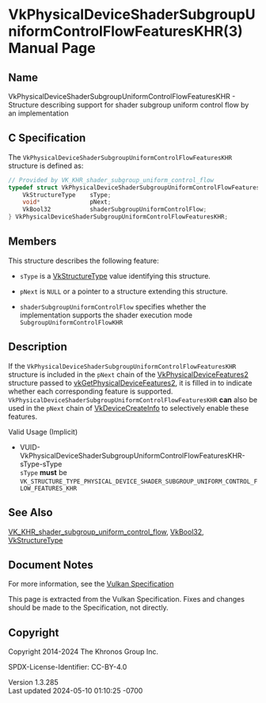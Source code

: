 # VkPhysicalDeviceShaderSubgroupUniformControlFlowFeaturesKHR(3) Manual Page

## Name

VkPhysicalDeviceShaderSubgroupUniformControlFlowFeaturesKHR - Structure
describing support for shader subgroup uniform control flow by an
implementation



## <a href="#_c_specification" class="anchor"></a>C Specification

The `VkPhysicalDeviceShaderSubgroupUniformControlFlowFeaturesKHR`
structure is defined as:

``` c
// Provided by VK_KHR_shader_subgroup_uniform_control_flow
typedef struct VkPhysicalDeviceShaderSubgroupUniformControlFlowFeaturesKHR {
    VkStructureType    sType;
    void*              pNext;
    VkBool32           shaderSubgroupUniformControlFlow;
} VkPhysicalDeviceShaderSubgroupUniformControlFlowFeaturesKHR;
```

## <a href="#_members" class="anchor"></a>Members

This structure describes the following feature:

- `sType` is a [VkStructureType](https://registry.khronos.org/vulkan/specs/1.3-extensions/man/html/VkStructureType.html) value identifying
  this structure.

- `pNext` is `NULL` or a pointer to a structure extending this
  structure.

- <span id="features-shaderSubgroupUniformControlFlow"></span>
  `shaderSubgroupUniformControlFlow` specifies whether the
  implementation supports the shader execution mode
  `SubgroupUniformControlFlowKHR`

## <a href="#_description" class="anchor"></a>Description

If the `VkPhysicalDeviceShaderSubgroupUniformControlFlowFeaturesKHR`
structure is included in the `pNext` chain of the
[VkPhysicalDeviceFeatures2](https://registry.khronos.org/vulkan/specs/1.3-extensions/man/html/VkPhysicalDeviceFeatures2.html) structure
passed to
[vkGetPhysicalDeviceFeatures2](https://registry.khronos.org/vulkan/specs/1.3-extensions/man/html/vkGetPhysicalDeviceFeatures2.html), it is
filled in to indicate whether each corresponding feature is supported.
`VkPhysicalDeviceShaderSubgroupUniformControlFlowFeaturesKHR` **can**
also be used in the `pNext` chain of
[VkDeviceCreateInfo](https://registry.khronos.org/vulkan/specs/1.3-extensions/man/html/VkDeviceCreateInfo.html) to selectively enable
these features.

Valid Usage (Implicit)

- <a
  href="#VUID-VkPhysicalDeviceShaderSubgroupUniformControlFlowFeaturesKHR-sType-sType"
  id="VUID-VkPhysicalDeviceShaderSubgroupUniformControlFlowFeaturesKHR-sType-sType"></a>
  VUID-VkPhysicalDeviceShaderSubgroupUniformControlFlowFeaturesKHR-sType-sType  
  `sType` **must** be
  `VK_STRUCTURE_TYPE_PHYSICAL_DEVICE_SHADER_SUBGROUP_UNIFORM_CONTROL_FLOW_FEATURES_KHR`

## <a href="#_see_also" class="anchor"></a>See Also

[VK_KHR_shader_subgroup_uniform_control_flow](https://registry.khronos.org/vulkan/specs/1.3-extensions/man/html/VK_KHR_shader_subgroup_uniform_control_flow.html),
[VkBool32](https://registry.khronos.org/vulkan/specs/1.3-extensions/man/html/VkBool32.html), [VkStructureType](https://registry.khronos.org/vulkan/specs/1.3-extensions/man/html/VkStructureType.html)

## <a href="#_document_notes" class="anchor"></a>Document Notes

For more information, see the <a
href="https://registry.khronos.org/vulkan/specs/1.3-extensions/html/vkspec.html#VkPhysicalDeviceShaderSubgroupUniformControlFlowFeaturesKHR"
target="_blank" rel="noopener">Vulkan Specification</a>

This page is extracted from the Vulkan Specification. Fixes and changes
should be made to the Specification, not directly.

## <a href="#_copyright" class="anchor"></a>Copyright

Copyright 2014-2024 The Khronos Group Inc.

SPDX-License-Identifier: CC-BY-4.0

Version 1.3.285  
Last updated 2024-05-10 01:10:25 -0700
